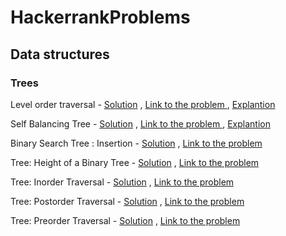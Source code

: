 # HackerrankProblems

## Data structures

### **Trees**
	
Level order traversal -
[Solution](https://github.com/JohnMiz/HackerrankProblems/blob/master/Data%20Structures/Trees/Level%20Order%20Traversal/Solution.cpp/)
,
[Link to the problem ](https://www.hackerrank.com/challenges/tree-level-order-traversal/problem/)
,
[Explantion](https://www.youtube.com/watch?v=NjdOhYKjFrU/)

Self Balancing Tree -
[Solution](https://github.com/JohnMiz/HackerrankProblems/blob/master/Data%20Structures/Trees/Self%20Balancing%20Tree/Solution.cpp/)
,
[Link to the problem ](https://www.hackerrank.com/challenges/self-balancing-tree/problem)
,
[Explantion](https://www.youtube.com/watch?v=_c9MekIdl98)

Binary Search Tree : Insertion -
[Solution](https://github.com/JohnMiz/HackerrankProblems/blob/master/Data%20Structures/Trees/Binary%20Search%20Tree%20Insertion/Solution.cpp/)
,
[Link to the problem ](https://www.hackerrank.com/challenges/binary-search-tree-insertion/problem)

Tree: Height of a Binary Tree -
[Solution](https://github.com/JohnMiz/HackerrankProblems/blob/master/Data%20Structures/Trees/Tree%20Height%20of%20a%20Binary%20Tree/Solution.cpp/)
,
[Link to the problem ](https://www.hackerrank.com/challenges/tree-height-of-a-binary-tree/problem)

Tree: Inorder Traversal -
[Solution](https://github.com/JohnMiz/HackerrankProblems/blob/master/Data%20Structures/Trees/Tree%20Inorder%20Traversal/Solution.cpp/)
,
[Link to the problem ](https://www.hackerrank.com/challenges/tree-inorder-traversal/problem)

Tree: Postorder Traversal -
[Solution](https://github.com/JohnMiz/HackerrankProblems/blob/master/Data%20Structures/Trees/Tree%20Postorder%20Traversal/Solution.cpp/)
,
[Link to the problem ](https://www.hackerrank.com/challenges/tree-postorder-traversal/problem)

Tree: Preorder Traversal -
[Solution](https://github.com/JohnMiz/HackerrankProblems/blob/master/Data%20Structures/Trees/Tree%20Preorder%20Traversal/Solution.cpp/)
,
[Link to the problem ](https://www.hackerrank.com/challenges/tree-preorder-traversal/problem)
